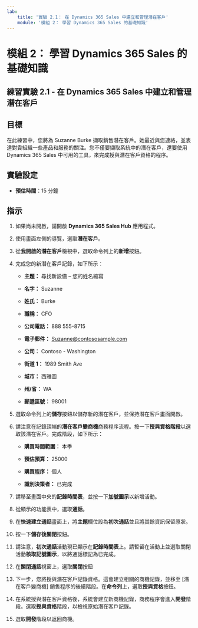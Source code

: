 ```yaml
---
lab:
    title: '實驗 2.1： 在 Dynamics 365 Sales 中建立和管理潛在客戶'
    module: '模組 2： 學習 Dynamics 365 Sales 的基礎知識'
---
```


模組 2： 學習 Dynamics 365 Sales 的基礎知識
========================

## 練習實驗 2.1 - 在 Dynamics 365 Sales 中建立和管理潛在客戶

## 目標

在此練習中，您將為 Suzanne Burke 擷取銷售潛在客戶。她最近與您連絡，並表達對貴組織一些產品和服務的關注。您不僅要擷取系統中的潛在客戶，還要使用 Dynamics 365 Sales 中可用的工具，來完成授與潛在客戶資格的程序。


## 實驗設定

  - **預估時間**：15 分鐘

## 指示

1. 如果尚未開啟，請開啟 **Dynamics 365 Sales Hub** 應用程式。 

2. 使用畫面左側的導覽，選取**潛在客戶**。 

3. 從**我開啟的潛在客戶**檢視中，選取命令列上的**新增**按鈕。

4. 完成您的新潛在客戶記錄，如下所示：

	- **主題：** 尋找新設備 – 您的姓名縮寫

	- **名字：** Suzanne

	- **姓氏：** Burke

	- **職稱：** CFO

	- **公司電話：** 888 555-8715

	- **電子郵件：** Suzanne@contososample.com

	- **公司：** Contoso - Washington

	- **街道 1：** 1989 Smith Ave

	- **城市：** 西雅圖

	- **州/省：** WA

	- **郵遞區號：** 98001 

5. 選取命令列上的**儲存**按鈕以儲存新的潛在客戶，並保持潛在客戶畫面開啟。

6. 請注意在記錄頂端的**潛在客戶變商機**商務程序流程。按一下**授與資格階段**以選取該潛在客戶。完成階段，如下所示：

	- **購買時間範圍：** 本季

	- **預估預算：** 25000 

	- **購買程序：** 個人

	- **識別決策者：** 已完成

7. 請移至畫面中央的**記錄時間表**，並按一下**加號圖示**以新增活動。 

8. 從顯示的功能表中，選取**通話**。

9. 在**快速建立通話**畫面上，將**主題**欄位設為**初次通話**並且將其餘資訊保留原狀。 

10. 按一下**儲存後關閉**按鈕。

11. 請注意，**初次通話**活動現已顯示在**記錄時間表**上。請暫留在活動上並選取關閉活動**核取記號圖示**，以將通話標記為已完成。 

12. 在**關閉通話**視窗上，選取**關閉**按鈕 

13. 下一步，您將授與潛在客戶記錄資格。這會建立相關的商機記錄，並移至 [潛在客戶變商機] 銷售程序的後續階段。在**命令列**上，選取**授與資格**按鈕。 

14. 在系統授與潛在客戶資格後，系統會建立新商機記錄，商務程序會進入**開發**階段。選取**授與資格**階段，以檢視原始潛在客戶記錄。 

15. 選取**開發**階段以返回商機。

